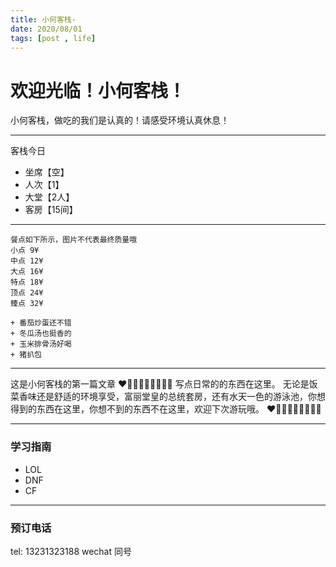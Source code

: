 ```yaml
---
title: 小何客栈-
date: 2020/08/01 
tags: [post , life]
---
```

# 欢迎光临！小何客栈！
小何客栈，做吃的我们是认真的！请感受环境认真休息！

---

客栈今日
- 坐席【空】 
- 人次【1】 
- 大堂【2人】 
- 客房【15间】

---

    餐点如下所示，图片不代表最终质量哦
    小点 9¥
    中点 12¥
    大点 16¥
    特点 18¥
    顶点 24¥
    臻点 32¥

    + 番茄炒蛋还不错
    + 冬瓜汤也挺香的
    + 玉米排骨汤好喝
    + 猪扒包

---

这是小何客栈的第一篇文章
❤🧡💛💚💙💜🤎🖤🤍
写点日常的的东西在这里。
无论是饭菜香味还是舒适的环境享受，富丽堂皇的总统套房，还有水天一色的游泳池，你想得到的东西在这里，你想不到的东西不在这里，欢迎下次游玩哦。
❤🧡💛💚💙💜🤎🖤🤍

---
### 学习指南
- LOL
- DNF
- CF

---
### 预订电话
tel: 13231323188
wechat 同号
